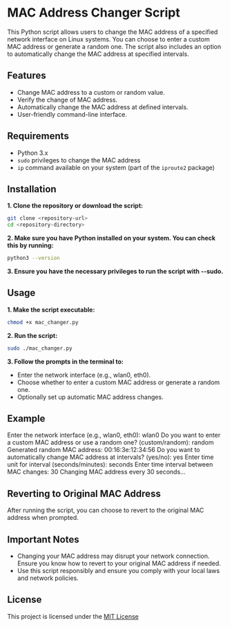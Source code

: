 # MAC Address Changer Script

This Python script allows users to change the MAC address of a specified network interface on Linux systems. You can choose to enter a custom MAC address or generate a random one. The script also includes an option to automatically change the MAC address at specified intervals.

## Features

- Change MAC address to a custom or random value.
- Verify the change of MAC address.
- Automatically change the MAC address at defined intervals.
- User-friendly command-line interface.

## Requirements

- Python 3.x
- `sudo` privileges to change the MAC address
- `ip` command available on your system (part of the `iproute2` package)

## Installation

**1. Clone the repository or download the script:**
``` bash
git clone <repository-url>
cd <repository-directory>
```

**2. Make sure you have Python installed on your system. You can check this by running:**
```bash
python3 --version
```

**3. Ensure you have the necessary privileges to run the script with --sudo.**

## Usage

**1. Make the script executable:**
``` bash
chmod +x mac_changer.py
```

**2. Run the script:**
```bash
sudo ./mac_changer.py
```

**3. Follow the prompts in the terminal to:**

- Enter the network interface (e.g., wlan0, eth0).
- Choose whether to enter a custom MAC address or generate a random one.
- Optionally set up automatic MAC address changes.

## Example

Enter the network interface (e.g., wlan0, eth0): wlan0
Do you want to enter a custom MAC address or use a random one? (custom/random): random
Generated random MAC address: 00:16:3e:12:34:56
Do you want to automatically change MAC address at intervals? (yes/no): yes
Enter time unit for interval (seconds/minutes): seconds
Enter time interval between MAC changes: 30
Changing MAC address every 30 seconds...

## Reverting to Original MAC Address

After running the script, you can choose to revert to the original MAC address when prompted.

## Important Notes

- Changing your MAC address may disrupt your network connection. Ensure you know how to revert to your original MAC address if needed.
- Use this script responsibly and ensure you comply with your local laws and network policies.

## License

This project is licensed under the [MIT License](./LICENSE.md)